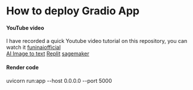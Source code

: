# How to deploy Gradio App

#### YouTube video
I have recorded a quick Youtube video tutorial on this repository, you can watch it [funinaiofficial](https://www.youtube.com/channel/UCSLMS3odjPxesH02jnhWMnA)<br>
[AI Image to text](https://https://huggingface.co/spaces/jhparmar/Blip-image-captioning-base)
[Replit](https://replit.com/@JatinParmar/AI-image-to-text)
[sagemaker](https://blip-image-captioning-base.notebook.us-west-2.sagemaker.aws/lab/workspaces/auto-8)


#### Render code
uvicorn run:app --host 0.0.0.0 --port 5000
